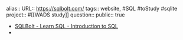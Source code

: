 alias::
URL:: https://sqlbolt.com/
tags:: website, #SQL #toStudy #sqlite 
project:: #[[WADS study]] 
question::
public:: true

- [SQLBolt - Learn SQL - Introduction to SQL](https://sqlbolt.com/)
-